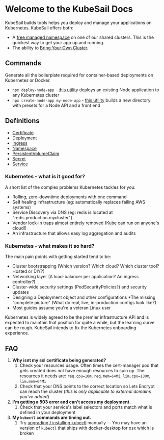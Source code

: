 # Welcome to the KubeSail Docs

KubeSail builds tools helps you deploy and manage your applications on Kubernetes. KubeSail offers both:

-   A [free managed namespace](namespace) on one of our shared clusters. This is the quickest way to get your app up and running.
-   The ability to [Bring Your Own Cluster](/byoc).

## Commands

Generate all the boilerplate required for container-based deployments on Kubernetes or Docker.

-   `npx deploy-node-app` - [this utility](https://github.com/kubesail/deploy-node-app) deploys an existing Node application to any Kubernetes cluster
-   `npx create-node-app my-node-app` - [this utility](https://github.com/create-node/create-node-app) builds a new directory with presets for a Node API and a front end

## Definitions

-   [Certificate](/definitions#certificate)
-   [Deployment](/definitions#deployment)
-   [Ingress](/definitions#ingress)
-   [Namespace](/definitions#namespace)
-   [PersistentVolumeClaim](/definitions#persistentvolumeclaim)
-   [Secret](/definitions#secret)
-   [Service](/definitions#service)

### Kubernetes - what is it good for?

A short list of the complex problems Kubernetes tackles for you:

-   Rolling, zero-downtime deployments with one command
-   Self healing infrastructure (eg: automatically replaces failing AWS systems)
-   Service Discovery via DNS (eg: redis is located at "redis.production.mycluster")
-   Vendor lock-in traps almost entirely removed (Kube can run on anyone's cloud!)
-   An infrastructure that allows easy log aggregation and audits

### Kubernetes - what makes it so hard?

The main pain points with getting started tend to be:

-   Cluster bootstrapping (Which version? Which cloud? Which cluster tool? Hosted or DIY?)
-   Networking layer (A load-balancer per application? An ingress controller?)
-   Cluster-wide security settings (PodSecurityPolicies?) and security updates
-   Designing a Deployment object and other configurations
    \*The missing "complete picture" (What do real, live, in-production configs look like?)
-   Most guides assume you're a veteran Linux user

Kubernetes is widely agreed to be the premier infrastructure API and is expected to maintain that position for quite a while, but the learning curve can be rough. KubeSail intends to fix the Kubernetes onboarding experience.

## FAQ

1.  **Why isnt my ssl certificate being generated?**
    1.  Check your resources usage. Often times the cert-manager pod that gets created does not have enough resources to spin up. The resources it needs are:
        `req.cpu=10m`, `req.mem=64Mi`, `lim.cpu=100m`, `lim.mem=64Mi`
    1.  Check that your DNS points to the correct location so Lets Encrypt can reach the cluster (_this is only applicable to external domains you've added_)
1.  **I'm getting a 503 error and can't access my deployment.**
    1.  Check that your service's label selectors and ports match what is defined in your deployment
1.  **My `kubectl` commands are timing out.**
    1.  Try [upgrading / installing kubectl](https://kubernetes.io/docs/tasks/tools/install-kubectl/) manually -- You may have an version of `kubectl` that ships with docker-desktop for osx which is broken
